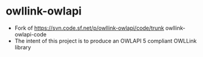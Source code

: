 # owllink-owlapi

* Fork of https://svn.code.sf.net/p/owllink-owlapi/code/trunk owllink-owlapi-code
* The intent of this project is to produce an OWLAPI 5 compliant OWLLink library
